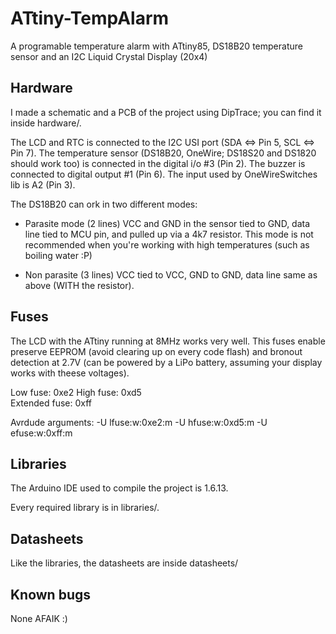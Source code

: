 # ATtiny-TempAlarm
A programable temperature alarm with ATtiny85, DS18B20 temperature sensor and an I2C Liquid Crystal Display (20x4)

## Hardware

I made a schematic and a PCB of the project using DipTrace; you can find it inside hardware/.

The LCD and RTC is connected to the I2C USI port (SDA <=> Pin 5, SCL <=> Pin 7). 
The temperature sensor (DS18B20, OneWire; DS18S20 and DS1820 should work too) is connected in the digital i/o #3 (Pin 2). 
The buzzer is connected to digital output #1 (Pin 6). 
The input used by OneWireSwitches lib is A2 (Pin 3). 

The DS18B20 can ork in two different modes: 

* Parasite mode (2 lines)
	VCC and GND in the sensor tied to GND, data line tied to MCU pin, and pulled up via a 4k7 resistor. 
	This mode is not recommended when you're working with high temperatures (such as boiling water :P)

* Non parasite (3 lines)
	VCC tied to VCC, GND to GND, data line same as above (WITH the resistor). 

## Fuses

The LCD with the ATtiny running at 8MHz works very well. 
This fuses enable preserve EEPROM (avoid clearing up on every code flash) and bronout detection at 2.7V (can be powered by a LiPo battery, assuming your display works with theese voltages). 

Low fuse: 0xe2
High fuse: 0xd5  
Extended fuse: 0xff  

Avrdude arguments: -U lfuse:w:0xe2:m -U hfuse:w:0xd5:m -U efuse:w:0xff:m

## Libraries

The Arduino IDE used to compile the project is 1.6.13. 

Every required library is in libraries/. 

## Datasheets

Like the libraries, the datasheets are inside datasheets/

## Known bugs

None AFAIK :)